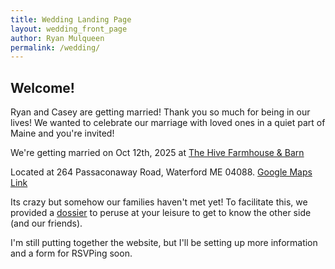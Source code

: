 ```yaml
---
title: Wedding Landing Page
layout: wedding_front_page
author: Ryan Mulqueen
permalink: /wedding/
---
```



## Welcome!

Ryan and Casey are getting married! Thank you so much for being in our lives! We wanted to celebrate our marriage with loved ones in a quiet part of Maine and you're invited! 

We're getting married on Oct 12th, 2025 at [The Hive Farmhouse & Barn](https://www.thehiveweddings.com/)

Located at 264 Passaconaway Road, Waterford ME 04088. [Google Maps Link](https://maps.app.goo.gl/5GBNpqGNGGZMkQxH9)

Its crazy but somehow our families haven't met yet! To facilitate this, we provided a [dossier]({{site.baseurl}}/dossier) to peruse at your leisure to get to know the other side (and our friends).

I'm still putting together the website, but I'll be setting up more information and a form for RSVPing soon.